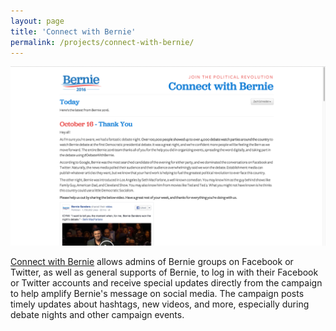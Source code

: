 ```yaml
---
layout: page
title: 'Connect with Bernie'
permalink: /projects/connect-with-bernie/
---
```


<img src="/img/connectwithbernie.png" alt="Connect with Bernie" />

[Connect with Bernie](http://connect.berniesanders.com/) allows admins of Bernie groups on Facebook or Twitter, as well as general supports of Bernie, to log in with their Facebook or Twitter accounts and receive special updates directly from the campaign to help amplify Bernie's message on social media. The campaign posts timely updates about hashtags, new videos, and more, especially during debate nights and other campaign events.